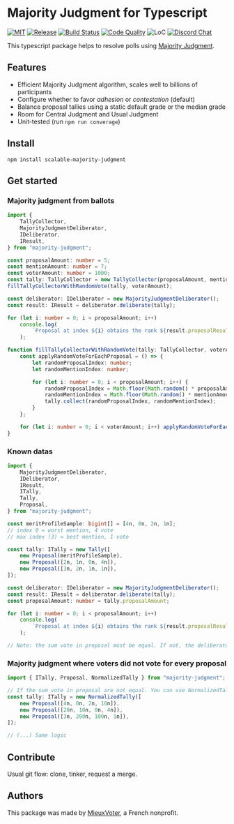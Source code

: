 # Majority Judgment for Typescript

[![MIT](https://img.shields.io/github/license/MieuxVoter/majority-judgment-library-typescript?style=for-the-badge)](LICENSE)
[![Release](https://img.shields.io/github/v/release/MieuxVoter/majority-judgment-library-typescript?include_prereleases&style=for-the-badge)](https://github.com/MieuxVoter/majority-judgment-library-typescript/releases)
[![Build Status](https://img.shields.io/github/workflow/status/MieuxVoter/majority-judgment-library-typescript/NPM%20publish%20CD%20workflow?style=for-the-badge)](https://github.com/MieuxVoter/majority-judgment-library-typescript/actions/workflows/cd.yml)
[![Code Quality](https://img.shields.io/codefactor/grade/github/MieuxVoter/majority-judgment-library-typescript?style=for-the-badge)](https://www.codefactor.io/repository/github/mieuxvoter/majority-judgment-library-typescript)
![LoC](https://img.shields.io/tokei/lines/github/MieuxVoter/majority-judgment-library-typescript?style=for-the-badge)
[![Discord Chat](https://img.shields.io/discord/705322981102190593.svg?style=for-the-badge)](https://discord.gg/rAAQG9S)

This typescript package helps to resolve polls using [Majority Judgment](https://fr.wikipedia.org/wiki/Jugement_majoritaire).

## Features

-   Efficient Majority Judgment algorithm, scales well to billions of participants
-   Configure whether to favor _adhesion_ or _contestation_ (default)
-   Balance proposal tallies using a static default grade or the median grade
-   Room for Central Judgment and Usual Judgment
-   Unit-tested (run `npm run converage`)

## Install

`npm install scalable-majority-judgment`

## Get started

### Majority judgment from ballots

```typescript
import {
    TallyCollector,
    MajorityJudgmentDeliberator,
    IDeliberator,
    IResult,
} from "majority-judgment";

const proposalAmount: number = 5;
const mentionAmount: number = 7;
const voterAmount: number = 1000;
const tally: TallyCollector = new TallyCollector(proposalAmount, mentionAmount);
fillTallyCollectorWithRandomVote(tally, voterAmount);

const deliberator: IDeliberator = new MajorityJudgmentDeliberator();
const result: IResult = deliberator.deliberate(tally);

for (let i: number = 0; i < proposalAmount; i++)
    console.log(
        `Proposal at index ${i} obtains the rank ${result.proposalResults[i].rank} with the majority mention at index ${result.proposalResults[i].analysis.medianMentionIndex}`
    );

function fillTallyCollectorWithRandomVote(tally: TallyCollector, voterAmount: number): void {
    const applyRandomVoteForEachProposal = () => {
        let randomProposalIndex: number;
        let randomMentionIndex: number;

        for (let i: number = 0; i < proposalAmount; i++) {
            randomProposalIndex = Math.floor(Math.random() * proposalAmount);
            randomMentionIndex = Math.floor(Math.random() * mentionAmount);
            tally.collect(randomProposalIndex, randomMentionIndex);
        }
    };

    for (let i: number = 0; i < voterAmount; i++) applyRandomVoteForEachProposal();
}
```

### Known datas

```typescript
import {
    MajorityJudgmentDeliberator,
    IDeliberator,
    IResult,
    ITally,
    Tally,
    Proposal,
} from "majority-judgment";

const meritProfileSample: bigint[] = [4n, 0n, 2n, 1n];
// index 0 = worst mention, 4 vote
// max index (3) = best mention, 1 vote

const tally: ITally = new Tally([
    new Proposal(meritProfileSample),
    new Proposal([2n, 1n, 0n, 4n]),
    new Proposal([3n, 2n, 1n, 1n]),
]);

const deliberator: IDeliberator = new MajorityJudgmentDeliberator();
const result: IResult = deliberator.deliberate(tally);
const proposalAmount: number = tally.proposalAmount;

for (let i: number = 0; i < proposalAmount; i++)
    console.log(
        `Proposal at index ${i} obtains the rank ${result.proposalResults[i].rank} with the majority mention at index ${result.proposalResults[i].analysis.medianMentionIndex}`
    );

// Note: the sum vote in proposal must be equal. If not, the deliberator will throw an error.
```

### Majority judgment where voters did not vote for every proposal

```typescript
import { ITally, Proposal, NormalizedTally } from "majority-judgment";

// If the sum vote in proposal are not equal. You can use NormalizedTally.
const tally: ITally = new NormalizedTally([
    new Proposal([4n, 0n, 2n, 10n]),
    new Proposal([20n, 10n, 0n, 4n]),
    new Proposal([3n, 200n, 100n, 1n]),
]);

// (...) Same logic
```

## Contribute

Usual git flow: clone, tinker, request a merge.

## Authors

This package was made by [MieuxVoter](https://mieuxvoter.fr/), a French nonprofit.

